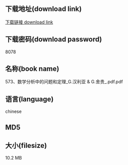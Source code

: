 ## 下载地址(download link)
[下载链接 download link](https://tutu365.netlify.app/?s=573%E3%80%81%E6%95%B0%E5%AD%A6%E5%88%86%E6%9E%90%E4%B8%AD%E7%9A%84%E9%97%AE%E9%A2%98%E5%92%8C%E5%AE%9A%E7%90%86_G.%E6%B1%89%E5%88%A9%E4%BA%9A+%26+G.%E8%88%8D%E8%B4%B5_.pdf)

## 下载密码(download password)
8078

## 名称(book name)
573、数学分析中的问题和定理_G.汉利亚 & G.舍贵_.pdf.pdf

## 语言(language)
chinese

## MD5


## 大小(filesize)
10.2 MB
